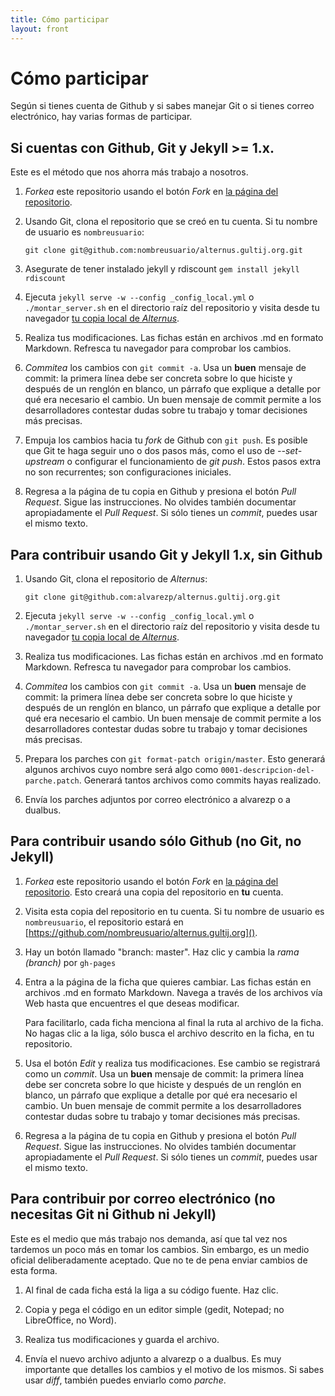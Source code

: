 ```yaml
---
title: Cómo participar
layout: front
---
```

# Cómo participar

Según si tienes cuenta de Github y si sabes manejar Git o si tienes correo electrónico, hay varias formas de participar.


## Si cuentas con Github, Git y Jekyll >= 1.x.

Este es el método que nos ahorra más trabajo a nosotros.

1. *Forkea* este repositorio usando el botón *Fork* en [la página del repositorio](https://github.com/alvarezp/alternus.gultij.org).

1. Usando Git, clona el repositorio que se creó en tu cuenta. Si tu nombre de usuario es `nombreusuario`:

   `git clone git@github.com:nombreusuario/alternus.gultij.org.git`

1. Asegurate de tener instalado jekyll y rdiscount `gem install jekyll rdiscount`

1. Ejecuta `jekyll serve -w --config _config_local.yml` o `./montar_server.sh` en el directorio raíz del repositorio y visita desde tu navegador [tu copia local de *Alternus*](http://localhost:4000).

1. Realiza tus modificaciones. Las fichas están en archivos .md en formato Markdown. Refresca tu navegador para comprobar los cambios.

1. *Commitea* los cambios con `git commit -a`. Usa un **buen** mensaje de commit: la primera línea debe ser concreta sobre lo que hiciste y después de un renglón en blanco, un párrafo que explique a detalle por qué era necesario el cambio. Un buen mensaje de commit permite a los desarrolladores contestar dudas sobre tu trabajo y tomar decisiones más precisas.

1. Empuja los cambios hacia tu *fork* de Github con `git push`. Es posible que Git te haga seguir uno o dos pasos más, como el uso de *--set-upstream* o configurar el funcionamiento de *git push*. Estos pasos extra no son recurrentes; son configuraciones iniciales.

1. Regresa a la página de tu copia en Github y presiona el botón *Pull Request*. Sigue las instrucciones. No olvides también documentar apropiadamente el *Pull Request*. Si sólo tienes un *commit*, puedes usar el mismo texto.


## Para contribuir usando Git y Jekyll 1.x, sin Github

1. Usando Git, clona el repositorio de *Alternus*:

   `git clone git@github.com:alvarezp/alternus.gultij.org.git`

1. Ejecuta `jekyll serve -w --config _config_local.yml` o `./montar_server.sh` en el directorio raíz del repositorio y visita desde tu navegador [tu copia local de *Alternus*](http://localhost:4000).

1. Realiza tus modificaciones. Las fichas están en archivos .md en formato Markdown. Refresca tu navegador para comprobar los cambios.

1. *Commitea* los cambios con `git commit -a`. Usa un **buen** mensaje de commit: la primera línea debe ser concreta sobre lo que hiciste y después de un renglón en blanco, un párrafo que explique a detalle por qué era necesario el cambio. Un buen mensaje de commit permite a los desarrolladores contestar dudas sobre tu trabajo y tomar decisiones más precisas.

1. Prepara los parches con `git format-patch origin/master`. Esto generará algunos archivos cuyo nombre será algo como `0001-descripcion-del-parche.patch`. Generará tantos archivos como commits hayas realizado.

1. Envía los parches adjuntos por correo electrónico a alvarezp o a dualbus.


## Para contribuir usando sólo Github (no Git, no Jekyll)

1. *Forkea* este repositorio usando el botón *Fork* en [la página del repositorio](https://github.com/alvarezp/alternus.gultij.org). Esto creará una copia del repositorio en **tu** cuenta.

1. Visita esta copia del repositorio en tu cuenta. Si tu nombre de usuario es `nombreusuario`, el repositorio estará en [https://github.com/nombreusuario/alternus.gultij.org]().

1. Hay un botón llamado "branch: master". Haz clic y cambia la *rama (branch)* por `gh-pages`

1. Entra a la página de la ficha que quieres cambiar. Las fichas están en archivos .md en formato Markdown. Navega a través de los archivos vía Web hasta que encuentres el que deseas modificar.

   Para facilitarlo, cada ficha menciona al final la ruta al archivo de la ficha. No hagas clic a la liga, sólo busca el archivo descrito en la ficha, en tu repositorio.

1. Usa el botón *Edit* y realiza tus modificaciones. Ese cambio se registrará como un *commit*. Usa un **buen** mensaje de commit: la primera línea debe ser concreta sobre lo que hiciste y después de un renglón en blanco, un párrafo que explique a detalle por qué era necesario el cambio. Un buen mensaje de commit permite a los desarrolladores contestar dudas sobre tu trabajo y tomar decisiones más precisas.

1. Regresa a la página de tu copia en Github y presiona el botón *Pull Request*. Sigue las instrucciones. No olvides también documentar apropiadamente el *Pull Request*. Si sólo tienes un *commit*, puedes usar el mismo texto.


## Para contribuir por correo electrónico (no necesitas Git ni Github ni Jekyll)

Este es el medio que más trabajo nos demanda, así que tal vez nos tardemos un poco más en tomar los cambios. Sin embargo, es un medio oficial deliberadamente aceptado. Que no te de pena enviar cambios de esta forma.

1. Al final de cada ficha está la liga a su código fuente. Haz clic.

1. Copia y pega el código en un editor simple (gedit, Notepad; no LibreOffice, no Word).

1. Realiza tus modificaciones y guarda el archivo.

1. Envía el nuevo archivo adjunto a alvarezp o a dualbus. Es muy importante que detalles los cambios y el motivo de los mismos. Si sabes usar *diff*, también puedes enviarlo como *parche*.


